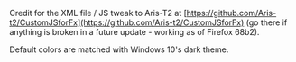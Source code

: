Credit for the XML file / JS tweak to Aris-T2 at [https://github.com/Aris-t2/CustomJSforFx](https://github.com/Aris-t2/CustomJSforFx) (go there if anything is broken in a future update - working as of Firefox 68b2).

Default colors are matched with Windows 10's dark theme.
